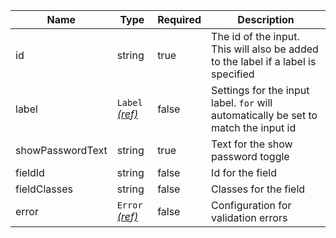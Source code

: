 | Name             | Type                                 | Required | Description                                                                         |
| ---------------- | ------------------------------------ | -------- | ----------------------------------------------------------------------------------- |
| id               | string                               | true     | The id of the input. This will also be added to the label if a label is specified   |
| label            | `Label` [_(ref)_](/components/label) | false    | Settings for the input label. `for` will automatically be set to match the input id |
| showPasswordText | string                               | true     | Text for the show password toggle                                                   |
| fieldId          | string                               | false    | Id for the field                                                                    |
| fieldClasses     | string                               | false    | Classes for the field                                                               |
| error            | `Error` [_(ref)_](/components/error) | false    | Configuration for validation errors                                                 |
